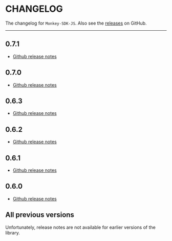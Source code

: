 # CHANGELOG

The changelog for `Monkey-SDK-JS`. Also see the [releases](https://github.com/Criptext/Monkey-SDK-JS/releases) on GitHub.

--------------------------------------

0.7.1
-----

- [Github release notes](https://github.com/Criptext/Monkey-SDK-JS/releases/tag/0.7.1)

0.7.0
-----

- [Github release notes](https://github.com/Criptext/Monkey-SDK-JS/releases/tag/0.7.0)

0.6.3
-----

- [Github release notes](https://github.com/Criptext/Monkey-SDK-JS/releases/tag/0.6.3)

0.6.2
-----

- [Github release notes](https://github.com/Criptext/Monkey-SDK-JS/releases/tag/0.6.2)

0.6.1
-----

- [Github release notes](https://github.com/Criptext/Monkey-SDK-JS/releases/tag/0.6.1)

0.6.0
-----

- [Github release notes](https://github.com/Criptext/Monkey-SDK-JS/releases/tag/0.6.0)

All previous versions
---------------------

Unfortunately, release notes are not available for earlier versions of the library.
